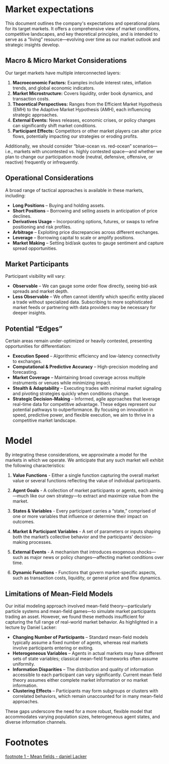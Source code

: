 # Market expectations
This document outlines the company's expectations and operational plans for its target markets. It offers a comprehensive view of market conditions, competitive landscapes, and key theoretical principles, and is intended to serve as a “living” resource—evolving over time as our market outlook and strategic insights develop.

## Macro & Micro Market Considerations
Our target markets have multiple interconnected layers:
1. **Macroeconomic Factors:** Examples include interest rates, inflation trends, and global economic indicators.
2. **Market Microstructure:** Covers liquidity, order book dynamics, and transaction costs.
3. **Theoretical Perspectives:** Ranges from the Efficient Market Hypothesis (EMH) to the Adaptive Market Hypothesis (AMH), each influencing strategic approaches.
4. **External Events:** News releases, economic crises, or policy changes can significantly shift market conditions.
5. **Participant Effects:** Competitors or other market players can alter price flows, potentially impacting our strategies or eroding profits.

Additionally, we should consider “blue-ocean vs. red-ocean” scenarios—i.e., markets with uncontested vs. highly contested space—and whether we plan to change our participation mode (neutral, defensive, offensive, or reactive) frequently or infrequently.

## Operational Considerations
A broad range of tactical approaches is available in these markets, including:
- **Long Positions** – Buying and holding assets.
- **Short Positions** – Borrowing and selling assets in anticipation of price declines.
- **Derivatives Usage** – Incorporating options, futures, or swaps to refine positioning and risk profiles.
- **Arbitrage** – Exploiting price discrepancies across different exchanges.
- **Leverage** – Borrowing capital to scale or amplify positions.
- **Market Making** – Setting bid/ask quotes to gauge sentiment and capture spread opportunities.

## Market Participants
Participant visibility will vary:
- **Observable** – We can gauge some order flow directly, seeing bid-ask spreads and market depth.
- **Less Observable** – We often cannot identify which specific entity placed a trade without specialized data. Subscribing to more sophisticated market feeds or partnering with data providers may be necessary for deeper insights.

## Potential “Edges”
Certain areas remain under-optimized or heavily contested, presenting opportunities for differentiation:

- **Execution Speed** – Algorithmic efficiency and low-latency connectivity to exchanges.
- **Computational & Predictive Accuracy** – High-precision modeling and forecasting.
- **Market Coverage** – Maintaining broad coverage across multiple instruments or venues while minimizing impact.
- **Stealth & Adaptability** – Executing trades with minimal market signaling and pivoting strategies quickly when conditions change.
- **Strategic Decision-Making** – Informed, agile approaches that leverage real-time data for competitive advantage.
These edges represent our potential pathways to outperformance. By focusing on innovation in speed, predictive power, and flexible execution, we aim to thrive in a competitive market landscape.


# Model
By integrating these considerations, we approximate a model for the markets in which we operate. We anticipate that any such market will exhibit the following characteristics:

1. **Value Functions** - Either a single function capturing the overall market value or several functions reflecting the value of individual participants.

2. **Agent Goals** - A collection of market participants or agents, each aiming—much like our own strategy—to extract and maximize value from the market.

3. **States & Variables** - Every participant carries a “state,” comprised of one or more variables that influence or determine their impact on outcomes.

4. **Market & Participant Variables** - A set of parameters or inputs shaping both the market’s collective behavior and the participants’ decision-making processes.

5. **External Events** - A mechanism that introduces exogenous shocks—such as major news or policy changes—affecting market conditions over time.

6. **Dynamic Functions** - Functions that govern market-specific aspects, such as transaction costs, liquidity, or general price and flow dynamics.

## Limitations of Mean-Field Models
Our initial modeling approach involved mean-field theory—particularly particle systems and mean-field games—to simulate market participants trading an asset. However, we found these methods insufficient for capturing the full range of real-world market behavior. As highlighted in a lecture by Daniel Lacker:

- **Changing Number of Participants** – Standard mean-field models typically assume a fixed number of agents, whereas real markets involve participants entering or exiting.
- **Heterogeneous Variables** – Agents in actual markets may have different sets of state variables; classical mean-field frameworks often assume uniformity.
- **Information Disparities** – The distribution and quality of information accessible to each participant can vary significantly. Current mean field theory assumes either complete market information or no market information.
- **Clustering Effects** – Participants may form subgroups or clusters with correlated behaviors, which remain unaccounted for in many mean-field approaches.

These gaps underscore the need for a more robust, flexible model that accommodates varying population sizes, heterogeneous agent states, and diverse information channels.


# Footnotes
[footnote 1 - Mean fields - daniel Lacker]()

